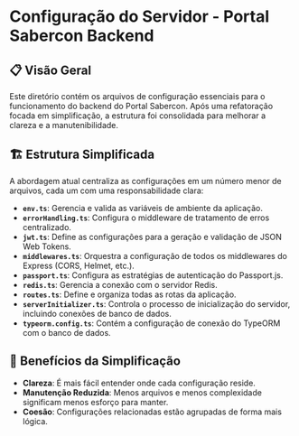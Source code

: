 # Configuração do Servidor - Portal Sabercon Backend

## 📋 Visão Geral

Este diretório contém os arquivos de configuração essenciais para o funcionamento do backend do Portal Sabercon. Após uma refatoração focada em simplificação, a estrutura foi consolidada para melhorar a clareza e a manutenibilidade.

## 🏗️ Estrutura Simplificada

A abordagem atual centraliza as configurações em um número menor de arquivos, cada um com uma responsabilidade clara:

- **`env.ts`**: Gerencia e valida as variáveis de ambiente da aplicação.
- **`errorHandling.ts`**: Configura o middleware de tratamento de erros centralizado.
- **`jwt.ts`**: Define as configurações para a geração e validação de JSON Web Tokens.
- **`middlewares.ts`**: Orquestra a configuração de todos os middlewares do Express (CORS, Helmet, etc.).
- **`passport.ts`**: Configura as estratégias de autenticação do Passport.js.
- **`redis.ts`**: Gerencia a conexão com o servidor Redis.
- **`routes.ts`**: Define e organiza todas as rotas da aplicação.
- **`serverInitializer.ts`**: Controla o processo de inicialização do servidor, incluindo conexões de banco de dados.
- **`typeorm.config.ts`**: Contém a configuração de conexão do TypeORM com o banco de dados.

## 🎯 Benefícios da Simplificação

- **Clareza**: É mais fácil entender onde cada configuração reside.
- **Manutenção Reduzida**: Menos arquivos e menos complexidade significam menos esforço para manter.
- **Coesão**: Configurações relacionadas estão agrupadas de forma mais lógica.
